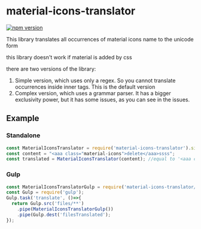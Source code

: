 # material-icons-translator

[![npm version](https://badge.fury.io/js/material-icons-translator.svg)](https://badge.fury.io/js/material-icons-translator)

This library translates all occurrences of material icons name to the unicode form

this library doesn't work if material is added by css

there are two versions of the library:

1. Simple version, which uses only a regex. So you cannot translate occurrences inside inner tags. This is the default version
1. Complex version, which uses a grammar parser. It has a bigger exclusivity power, but it has some issues, as you can see in the issues.

## Example

### Standalone

``` javascript
const MaterialIconsTranslator = require('material-icons-translator').simple;
const content = "<aaa class="material-icons">delete</aaa>ssss";
const translated = MaterialIconsTranslator(content); //equal to '<aaa class="material-icons">&#xE872;</aaa>ssss'
```

### Gulp

``` javascript
const MaterialIconsTranslatorGulp = require('material-icons-translator/gulp');
const Gulp = require('gulp');
Gulp.task('translate', ()=>{
  return Gulp.src('files/**')
    .pipe(MaterialIconsTranslatorGulp())
    .pipe(Gulp.dest('filesTranslated');
});
```
